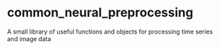 # common_neural_preprocessing
A small library of useful functions and objects for processing time series and image data

